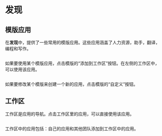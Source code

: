 # 发现

## 模版应用

在**发现**中，提供了一些常用的模版应用。这些应用涵盖了人力资源，助手，翻译，编程和写作。

<figure><img src="https://assets-docs.dify.ai/dify-enterprise-mintlify/zh_CN/guides/workspace/37573570e27ed988331fee18a7a30ce1.png" alt=""><figcaption></figcaption></figure>

如果要使用某个模版应用，点击模版的“添加到工作区”按钮。在左侧的工作区中，可以使用该应用。

<figure><img src="https://assets-docs.dify.ai/dify-enterprise-mintlify/zh_CN/guides/workspace/3688257e46ca0ec4e9c23dbe19653d20.png" alt=""><figcaption></figcaption></figure>

如果要修改某个模版来创建一个新的应用，点击模版的“自定义”按钮。

## 工作区

工作区是应用的导航。点击工作区里的应用，可以直接使用该应用。

<figure><img src="https://assets-docs.dify.ai/dify-enterprise-mintlify/zh_CN/guides/workspace/aa95de9ca884480c7c52a6ee7239de1d.jpeg" alt=""><figcaption></figcaption></figure>

工作区中的应用包括：自己的应用和其他团队添加到工作区中的应用。

